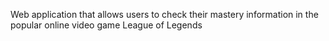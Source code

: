 Web application that allows users to check their mastery information in the popular online video game League of Legends
